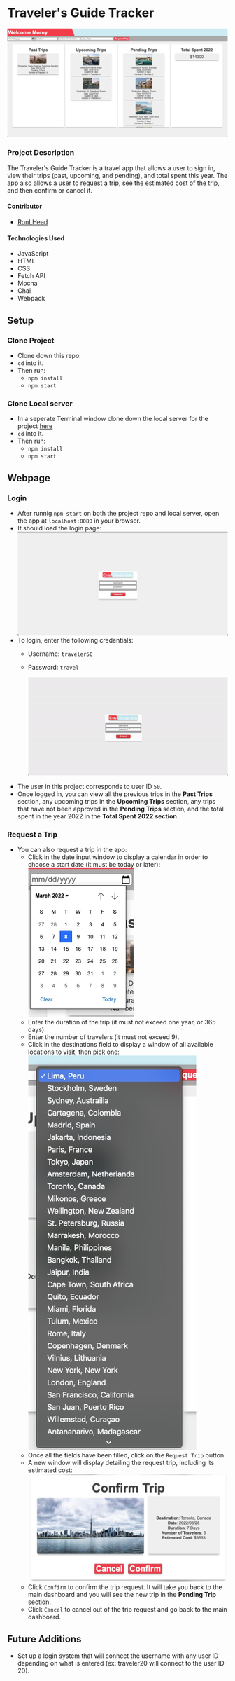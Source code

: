 # Traveler's Guide Tracker
![image](/src/images/travelers-guide-main-page.JPG)

### Project Description

The Traveler's Guide Tracker is a travel app that allows a user to sign in, view their trips (past, upcoming, and pending), and total spent this year. The app also allows a user to request a trip, see the estimated cost of the trip, and then confirm or cancel it.

#### Contributor
- [RonLHead](https://github.com/RonLHead)

#### Technologies Used
- JavaScript
- HTML
- CSS
- Fetch API
- Mocha
- Chai
- Webpack

## Setup

### Clone Project

- Clone down this repo.
- `cd` into it.
- Then run:
  - `npm install`
  - `npm start`

### Clone Local server

- In a seperate Terminal window clone down the local server for the project [here](https://github.com/turingschool-examples/travel-tracker-api)
- `cd` into it.
- Then run:
  - `npm install`
  - `npm start`

## Webpage
### Login
- After runnig `npm start` on both the project repo and local server, open the app at `localhost:8080` in your browser.
- It should load the login page:
![image](/src/images/travelers-guide-login.JPG)
- To login, enter the following credentials:
  - Username: `traveler50`
  - Password: `travel`

      ![gif](/src/images/travelers-guide-login-gif.GIF)
- The user in this project corresponds to user ID `50`.
- Once logged in, you can view all the previous trips in the **Past Trips** section, any upcoming trips in the **Upcoming Trips** section, any trips that have not been approved in the **Pending Trips** section, and the total spent in the year 2022 in the **Total Spent 2022 section**.
### Request a Trip
- You can also request a trip in the app:
  - Click in the date input window to display a calendar in order to choose a start date (it must be today or later):
      ![image](/src/images/travelers-guide-calendar.JPG)
  - Enter the duration of the trip (it must not exceed one year, or 365 days).
  - Enter the number of travelers (it must not exceed 9).
  - Click in the destinations field to display a window of all available locations to visit, then pick one:
      ![image](/src/images/travelers-guide-destinations.JPG)
  - Once all the fields have been filled, click on the `Request Trip` button.
  - A new window will display detailing the request trip, including its estimated cost:
    ![image](/src/images/travelers-guide-confirm-trip-window.JPG)
  - Click `Confirm` to confirm the trip request. It will take you back to the main dashboard and you will see the new trip in the **Pending Trip** section.
  - Click `Cancel` to cancel out of the trip request and go back to the main dashboard.

## Future Additions
- Set up a login system that will connect the username with any user ID depending on what is entered (ex: traveler20 will connect to the user ID 20).
